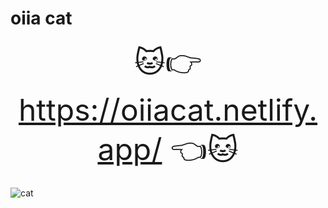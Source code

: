 # oiia cat

<div align="center" style="font-size: 3rem;">
🐱👉️ <a href="https://oiiacat.netlify.app/">https://oiiacat.netlify.app/</a> 👈️🐱
</div>

![cat](https://oiiacat.netlify.app/cat/frame_000001.png)

